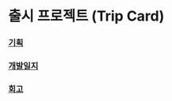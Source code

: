 # 출시 프로젝트 (Trip Card)
### [기획](https://difficult-knee-26c.notion.site/cef8341d3430410f9b572669be1811de)
### [개발일지](https://difficult-knee-26c.notion.site/580f179303614af19b8007aef6c6bfb3)
### [회고](https://co-dong.tistory.com/75)
